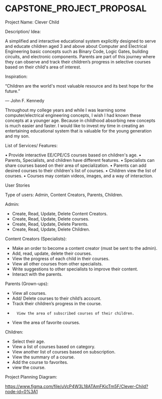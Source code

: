 # CAPSTONE_PROJECT_PROPOSAL

Project Name: Clever Child

Description/ Idea: 

A simplified and interactive educational system explicitly designed to serve and educate children aged 3 and above about Computer and Electrical Engineering basic concepts such as Binary Code, Logic Gates, building circuits, and electronic components. Parents are part of this journey where they can observe and track their children’s progress in selective courses based on their child's area of interest.

Inspiration:

“Children are the world's most valuable resource and its best hope for the future.”

― John F. Kennedy

Throughout my college years and while I was learning some computer/electrical engineering concepts, I wish I had known these concepts at a younger age. Because in childhood absorbing new concepts is much easier and faster. I would like to invest my time in creating an entertaining educational system that is valuable for the young generation and my son. 


List of Services/ Features:

•	Provide interactive EE/CPE/CS courses based on children's age.
•	Parents, Specialists, and children have different features.
•	Specialists can share courses based on their area of specialization.
•	Parents can add desired courses to their children's list of courses.
•	Children view the list of courses.
•	Courses may contain videos, images, and a way of interaction.


User Stories

Type of users: Admin, Content Creators, Parents, Children.

Admin: 
-	Create, Read, Update, Delete Content Creators.
-	Create, Read, Update, Delete courses.
-	Create, Read, Update, Delete Parents.
-	Create, Read, Update, Delete Children.
	
Content Creators (Specialists):
-	Make an order to become a content creator (must be sent to the admin).
-	Add, read, update, delete their courses.
-	View the progress of each child in their courses.
-	View all other courses from other specialists. 
-	Write suggestions to other specialists to improve their content. 
-	Interact with the parents.

Parents (Grown-ups):
-	View all courses.
-	Add/ Delete courses to their child’s account.
-	Track their children’s progress in the course.
-       View the area of subscribed courses of their children.
-	View the area of favorite courses.

Children:
-	Select their age. 
-	View a list of courses based on category.
-	View another list of courses based on subscription. 
-	View the summary of a course.
-	Add the course to favorites. 
-	view the course.


Project Planning Diagram: 

https://www.figma.com/file/uVcP4W3L18ATAmFKicTm5F/Clever-Child?node-id=0%3A1
